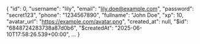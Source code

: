 {
  "id": 0,
  "username": "lily",
  "email": "lily.doe@example.com",
  "password": "secret123",
  "phone": "1234567890",
  "fullname": "John Doe",
  "xp": 10,
  "avatar_url": "https://example.com/avatar.png",
  "created_at": null,
  "$id": "6848724283738a87d0b6",
  "$createdAt": "2025-06-10T17:58:26.539+00:00",
  ...
}
